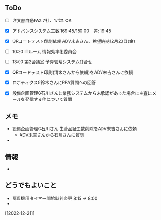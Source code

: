 ## ToDo
- [ ] 注文書自動FAX 7社、1パス OK
- [x] アドバンスシステム工数 169:45/150:00　差: 19:45
- [x] QRコードテスト印刷依頼 ADV末吉さん、希望納期12月23日(金)
- [ ] 10:30 ITルーム 情報効率化委員会
- [ ] 13:00 第2会議室 予算管理システム打合せ
- [x] QRコードテスト印刷(清水さんから依頼)をADV末吉さんに依頼
- [x] ロボティクスG鈴木さんにRPA質問への回答
- [x] 設備企画管理G石川さんに業務システムから未承認があった場合に主査にメールを発信する件について質問


## メモ
- 設備企画管理G石川さん 生菅品証工数削除をADV末吉さんに依頼
	- ADV末吉さんから石川さんに質問
- 


## 情報
- 


## どうでもよいこと
- 扇風機用タイマー開始時刻変更 8:15 → 8:00
- 


[[2022-12-21]]

